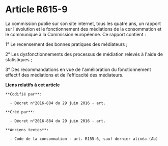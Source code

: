 # Article R615-9

La commission publie sur son site internet, tous les quatre ans, un rapport sur l'évolution et le fonctionnement des
médiations de la consommation et le communique à la Commission européenne. Ce rapport contient :

1° Le recensement des bonnes pratiques des médiateurs ;

2° Les dysfonctionnements des processus de médiation relevés à l'aide de statistiques ;

3° Des recommandations en vue de l'amélioration du fonctionnement effectif des médiations et de l'efficacité des médiateurs.

**Liens relatifs à cet article**

	**Codifié par**:

	  - Décret n°2016-884 du 29 juin 2016 - art.

	**Créé par**:

	  - Décret n°2016-884 du 29 juin 2016 - art.

	**Anciens textes**:

	  - Code de la consommation - art. R155-6, sauf dernier alinéa (Ab)
